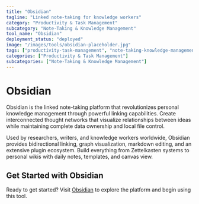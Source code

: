 ```yaml
---
title: "Obsidian"
tagline: "Linked note-taking for knowledge workers"
category: "Productivity & Task Management"
subcategory: "Note-Taking & Knowledge Management"
tool_name: "Obsidian"
deployment_status: "deployed"
image: "/images/tools/obsidian-placeholder.jpg"
tags: ["productivity-task-management", "note-taking-knowledge-management", "linked-notes", "knowledge-graphs", "research-tools"]
categories: ["Productivity & Task Management"]
subcategories: ["Note-Taking & Knowledge Management"]
---
```


# Obsidian

Obsidian is the linked note-taking platform that revolutionizes personal knowledge management through powerful linking capabilities. Create interconnected thought networks that visualize relationships between ideas while maintaining complete data ownership and local file control.

Used by researchers, writers, and knowledge workers worldwide, Obsidian provides bidirectional linking, graph visualization, markdown editing, and an extensive plugin ecosystem. Build everything from Zettelkasten systems to personal wikis with daily notes, templates, and canvas view.

## Get Started with Obsidian

Ready to get started? Visit [Obsidian](https://obsidian.md) to explore the platform and begin using this tool.